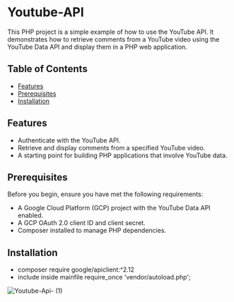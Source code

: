 # Youtube-API
This PHP project is a simple example of how to use the YouTube API. It demonstrates how to retrieve comments from a YouTube video using the YouTube Data API and display them in a PHP web application.

## Table of Contents

- [Features](#features)
- [Prerequisites](#prerequisites)
- [Installation](#installation)

## Features

- Authenticate with the YouTube API.
- Retrieve and display comments from a specified YouTube video.
- A starting point for building PHP applications that involve YouTube data.

## Prerequisites

Before you begin, ensure you have met the following requirements:

- A Google Cloud Platform (GCP) project with the YouTube Data API enabled.
- A GCP OAuth 2.0 client ID and client secret.
- Composer installed to manage PHP dependencies.

 ## Installation
- composer require google/apiclient:^2.12
- include inside mainfile require_once 'vendor/autoload.php';

![Youtube-Api- (1)](https://github.com/HIRAL262/Youtube-API/assets/88439789/44e1429a-722b-4a2b-a1a6-4a539f99b2d0)

